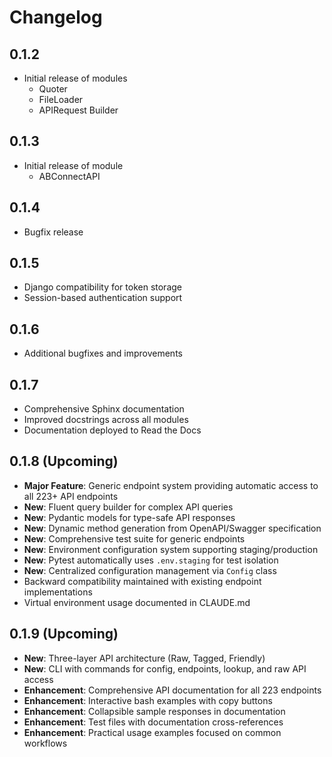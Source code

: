 
# Changelog

## 0.1.2

* Initial release of modules
    * Quoter
    * FileLoader
    * APIRequest Builder

## 0.1.3
* Initial release of module
    * ABConnectAPI

## 0.1.4
* Bugfix release

## 0.1.5
* Django compatibility for token storage
* Session-based authentication support

## 0.1.6
* Additional bugfixes and improvements

## 0.1.7
* Comprehensive Sphinx documentation
* Improved docstrings across all modules
* Documentation deployed to Read the Docs

## 0.1.8 (Upcoming)
* **Major Feature**: Generic endpoint system providing automatic access to all 223+ API endpoints
* **New**: Fluent query builder for complex API queries
* **New**: Pydantic models for type-safe API responses
* **New**: Dynamic method generation from OpenAPI/Swagger specification
* **New**: Comprehensive test suite for generic endpoints
* **New**: Environment configuration system supporting staging/production
* **New**: Pytest automatically uses `.env.staging` for test isolation
* **New**: Centralized configuration management via `Config` class
* Backward compatibility maintained with existing endpoint implementations
* Virtual environment usage documented in CLAUDE.md

## 0.1.9 (Upcoming)
* **New**: Three-layer API architecture (Raw, Tagged, Friendly)
* **New**: CLI with commands for config, endpoints, lookup, and raw API access
* **Enhancement**: Comprehensive API documentation for all 223 endpoints
* **Enhancement**: Interactive bash examples with copy buttons
* **Enhancement**: Collapsible sample responses in documentation
* **Enhancement**: Test files with documentation cross-references
* **Enhancement**: Practical usage examples focused on common workflows

